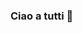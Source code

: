 ### Ciao a tutti 👋

<!--
**Jak05/Jak05** is a ✨ _special_ ✨ repository because its `README.md` (this file) appears on your GitHub profile.

Here are some ideas to get you started:

- 🔭 attualmnete sto studuando e una volta a settimna lavoro in un uffcio che tratta 
      la contabilità...
- 🌱 attualmente sto imparando le basi di GitHub...
- 🤔 Data la mia situazione salutare sto cercando di fari aiutare dai miei compagni 
     di classe ...
- 💬 Ask me about americojk@icloud.com
- 📫 cercami al seguente numero 3276134462 ...
- ⚡ Fun fact: amo giocare , e sono sempre pronto a tutto!

